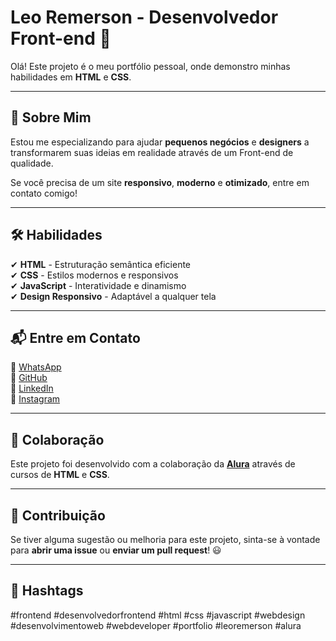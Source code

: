 # Leo Remerson - Desenvolvedor Front-end 🚀

Olá! Este projeto é o meu portfólio pessoal, onde demonstro minhas habilidades em **HTML** e **CSS**.

---

## 🎯 Sobre Mim

Estou me especializando para ajudar **pequenos negócios** e **designers** a transformarem suas ideias em realidade através de um Front-end de qualidade.

Se você precisa de um site **responsivo**, **moderno** e **otimizado**, entre em contato comigo!

---

## 🛠️ Habilidades

✔ **HTML** - Estruturação semântica eficiente <br>
✔ **CSS** - Estilos modernos e responsivos <br>
✔ **JavaScript** - Interatividade e dinamismo <br>
✔ **Design Responsivo** - Adaptável a qualquer tela <br>

---

## 📬 Entre em Contato

📱 [WhatsApp](https://wa.me/5511963153746)  
🐙 [GitHub](https://github.com/leoremerson)  
💼 [LinkedIn](https://linkedin.com/in/leo-remerson)  
📸 [Instagram](https://instagram.com/leo.remerson)  

---

## 🤝 Colaboração

Este projeto foi desenvolvido com a colaboração da **[Alura](https://www.alura.com.br/)** através de cursos de **HTML** e **CSS**.

---

## 🚀 Contribuição

Se tiver alguma sugestão ou melhoria para este projeto, sinta-se à vontade para **abrir uma issue** ou **enviar um pull request**! 😃

---

## 🔖 Hashtags

#frontend #desenvolvedorfrontend #html #css #javascript #webdesign #desenvolvimentoweb #webdeveloper #portfolio #leoremerson #alura

